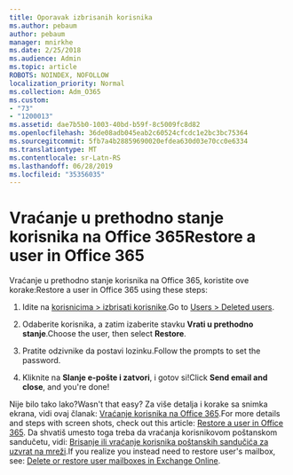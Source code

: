 ```yaml
---
title: Oporavak izbrisanih korisnika
ms.author: pebaum
author: pebaum
manager: mnirkhe
ms.date: 2/25/2018
ms.audience: Admin
ms.topic: article
ROBOTS: NOINDEX, NOFOLLOW
localization_priority: Normal
ms.collection: Adm_O365
ms.custom:
- "73"
- "1200013"
ms.assetid: dae7b5b0-1003-40bd-b59f-8c5009fc8d82
ms.openlocfilehash: 36de08adb045eab2c60524cfcdc1e2bc3bc75364
ms.sourcegitcommit: 5fb7a4b28859690020efdea630d03e70cc0e6334
ms.translationtype: MT
ms.contentlocale: sr-Latn-RS
ms.lasthandoff: 06/28/2019
ms.locfileid: "35356035"
---
```

# <a name="restore-a-user-in-office-365"></a><span data-ttu-id="53e73-102">Vraćanje u prethodno stanje korisnika na Office 365</span><span class="sxs-lookup"><span data-stu-id="53e73-102">Restore a user in Office 365</span></span>

<span data-ttu-id="53e73-103">Vraćanje u prethodno stanje korisnika na Office 365, koristite ove korake:</span><span class="sxs-lookup"><span data-stu-id="53e73-103">Restore a user in Office 365 using these steps:</span></span>
  
1. <span data-ttu-id="53e73-104">Idite na [korisnicima \> izbrisati korisnike](https://admin.microsoft.com/adminportal/home#/deletedusers).</span><span class="sxs-lookup"><span data-stu-id="53e73-104">Go to [Users \> Deleted users](https://admin.microsoft.com/adminportal/home#/deletedusers).</span></span>

2. <span data-ttu-id="53e73-105">Odaberite korisnika, a zatim izaberite stavku **Vrati u prethodno stanje**.</span><span class="sxs-lookup"><span data-stu-id="53e73-105">Choose the user, then select **Restore**.</span></span>

3. <span data-ttu-id="53e73-106">Pratite odzivnike da postavi lozinku.</span><span class="sxs-lookup"><span data-stu-id="53e73-106">Follow the prompts to set the password.</span></span>

4. <span data-ttu-id="53e73-107">Kliknite na **Slanje e-pošte i zatvori**, i gotov si!</span><span class="sxs-lookup"><span data-stu-id="53e73-107">Click **Send email and close**, and you're done!</span></span>

<span data-ttu-id="53e73-108">Nije bilo tako lako?</span><span class="sxs-lookup"><span data-stu-id="53e73-108">Wasn't that easy?</span></span> <span data-ttu-id="53e73-109">Za više detalja i korake sa snimka ekrana, vidi ovaj članak: [Vraćanje korisnika na Office 365](https://support.office.com/article/2c261e42-5dd1-48b0-845f-2a016d29cfc1.aspx).</span><span class="sxs-lookup"><span data-stu-id="53e73-109">For more details and steps with screen shots, check out this article: [Restore a user in Office 365](https://support.office.com/article/2c261e42-5dd1-48b0-845f-2a016d29cfc1.aspx).</span></span> <span data-ttu-id="53e73-110">Da shvatiš umesto toga treba da vraćanja korisnikovom poštanskom sandučetu, vidi: [Brisanje ili vraćanje korisnika poštanskih sandučića za uzvrat na mreži](https://docs.microsoft.com/exchange/recipients-in-exchange-online/delete-or-restore-mailboxes).</span><span class="sxs-lookup"><span data-stu-id="53e73-110">If you realize you instead need to restore user's mailbox, see: [Delete or restore user mailboxes in Exchange Online](https://docs.microsoft.com/exchange/recipients-in-exchange-online/delete-or-restore-mailboxes).</span></span>